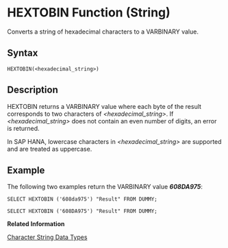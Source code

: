 <!-- loio20e2390b75191014be86bf1562fcaf1b -->

# HEXTOBIN Function \(String\)

Converts a string of hexadecimal characters to a VARBINARY value.



<a name="loio20e2390b75191014be86bf1562fcaf1b__sql_function_hextobin_1sql_function_hextobin_syntax"/>

## Syntax

```
HEXTOBIN(<hexadecimal_string>)
```



<a name="loio20e2390b75191014be86bf1562fcaf1b__sql_function_hextobin_1sql_function_hextobin_description"/>

## Description

HEXTOBIN returns a VARBINARY value where each byte of the result corresponds to two characters of *<hexadecimal\_string\>*. If *<hexadecimal\_string\>* does not contain an even number of digits, an error is returned.

In SAP HANA, lowercase characters in *<hexadecimal\_string\>* are supported and are treated as uppercase.



<a name="loio20e2390b75191014be86bf1562fcaf1b__sql_function_hextobin_1sql_function_hextobin_examples"/>

## Example

The following two examples return the VARBINARY value ***608DA975***:

```
SELECT HEXTOBIN ('608da975') "Result" FROM DUMMY;
```

```
SELECT HEXTOBIN ('608DA975') "Result" FROM DUMMY;
```

**Related Information**  


[Character String Data Types](../character-string-data-types-a33f788.md "Character string data types are used to store values that contain character strings.")

